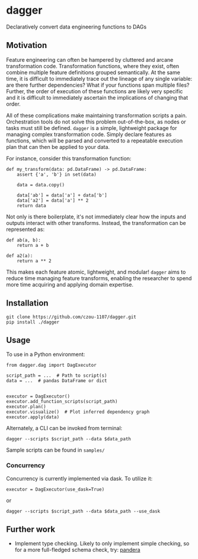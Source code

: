 # dagger
Declaratively convert data engineering functions to DAGs

## Motivation
Feature engineering can often be hampered by cluttered and arcane transformation code.
Transformation functions, where they exist, often combine multiple feature definitions
grouped semantically. At the same time, it is difficult to immediately trace out the lineage
of any single variable: are there further dependencies? What if your functions span multiple
files? Further, the order of execution of these functions are likely very specific
and it is difficult to immediately ascertain the implications of changing that order.

All of these complications make maintaining transformation scripts a pain. Orchestration
tools do not solve this problem out-of-the-box, as nodes or tasks must still be defined.
`dagger` is a simple, lightweight package for managing complex transformation code.
Simply declare features as functions, which will be parsed and converted to a repeatable
execution plan that can then be applied to your data.

For instance, consider this transformation function:
```
def my_transform(data: pd.DataFrame) -> pd.DataFrame:
    assert {'a', 'b'} in set(data)

    data = data.copy()

    data['ab'] = data['a'] + data['b']
    data['a2'] = data['a'] ** 2
    return data
```

Not only is there boilerplate, it's not immediately clear how the inputs and outputs
interact with other transforms. Instead, the transformation can be represented as:
```
def ab(a, b):
    return a + b

def a2(a):
    return a ** 2
```

This makes each feature atomic, lightweight, and modular! `dagger` aims to reduce
time managing feature transforms, enabling the researcher to spend more time acquiring
and applying domain expertise.

## Installation
```
git clone https://github.com/czou-1107/dagger.git
pip install ./dagger
```

## Usage
To use in a Python environment:

```
from dagger.dag import DagExecutor

script_path = ...  # Path to script(s)
data = ...  # pandas DataFrame or dict


executor = DagExecutor()
executor.add_function_scripts(script_path)
executor.plan()
executor.visualize()  # Plot inferred dependency graph
executor.apply(data)
```

Alternately, a CLI can be invoked from terminal:

```
dagger --scripts $script_path --data $data_path
```

Sample scripts can be found in `samples/`

### Concurrency
Concurrency is currently implemented via dask. To utilize it:
```
executor = DagExecutor(use_dask=True)
```
or
```
dagger --scripts $script_path --data $data_path --use_dask
```

## Further work
* Implement type checking. Likely to only implement simple checking, so for a more
full-fledged schema check, try: [pandera](https://pandera.readthedocs.io/en/stable/)
